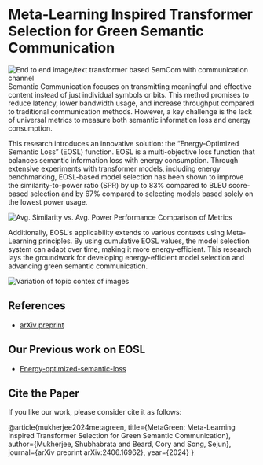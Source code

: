 # Meta-Learning Inspired Transformer Selection for Green Semantic Communication

![End to end image/text transformer based SemCom with communication channel](https://github.com/shubha07m/MetaGreen/blob/main/semcom_transformers.png)
Semantic Communication focuses on transmitting meaningful and effective content instead of just individual symbols or bits. This method promises to reduce latency, lower bandwidth usage, and increase throughput compared to traditional communication methods. However, a key challenge is the lack of universal metrics to measure both semantic information loss and energy consumption.

This research introduces an innovative solution: the “Energy-Optimized Semantic Loss” (EOSL) function. EOSL is a multi-objective loss function that balances semantic information loss with energy consumption. Through extensive experiments with transformer models, including energy benchmarking, EOSL-based model selection has been shown to improve the similarity-to-power ratio (SPR) by up to 83% compared to BLEU score-based selection and by 67% compared to selecting models based solely on the lowest power usage.

![Avg. Similarity vs. Avg. Power Performance Comparison of Metrics](https://github.com/shubha07m/MetaGreen/blob/main/bleu_comparison.png)

Additionally, EOSL's applicability extends to various contexts using Meta-Learning principles. By using cumulative EOSL values, the model selection system can adapt over time, making it more energy-efficient. This research lays the groundwork for developing energy-efficient model selection and advancing green semantic communication.

![Variation of topic contex of images](https://github.com/shubha07m/MetaGreen/blob/main/contexts.png)

## References

- [arXiv preprint](https://arxiv.org/abs/2406.16962)


## Our Previous work on EOSL

- [Energy-optimized-semantic-loss](https://github.com/shubha07m/Energy-optimized-semantic-loss)

## Cite the Paper

If you like our work, please consider cite it as follows:

@article{mukherjee2024metagreen,
  title={MetaGreen: Meta-Learning Inspired Transformer Selection for Green Semantic Communication},
  author={Mukherjee, Shubhabrata and Beard, Cory and Song, Sejun},
  journal={arXiv preprint arXiv:2406.16962},
  year={2024}
}
